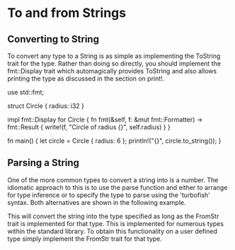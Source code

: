 # To and from Strings

## Converting to String

To convert any type to a String is as simple as implementing the ToString trait for the type. Rather than doing so directly, you should implement the fmt::Display trait which automagically provides ToString and also allows printing the type as discussed in the section on print!.

use std::fmt;

struct Circle {
radius: i32
}

impl fmt::Display for Circle {
fn fmt(&self, f: &mut fmt::Formatter) -> fmt::Result {
write!(f, "Circle of radius {}", self.radius)
}
}

fn main() {
let circle = Circle { radius: 6 };
println!("{}", circle.to_string());
}

## Parsing a String

One of the more common types to convert a string into is a number. The idiomatic approach to this is to use the parse function and either to arrange for type inference or to specify the type to parse using the 'turbofish' syntax. Both alternatives are shown in the following example.

This will convert the string into the type specified as long as the FromStr trait is implemented for that type. This is implemented for numerous types within the standard library. To obtain this functionality on a user defined type simply implement the FromStr trait for that type.
